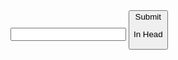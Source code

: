 <label for="name">
<input name= "name" type="text"/>
<button type="submit">Submit 
<!--when you submit button is creating in the browser a request, we are gonna learn not to, and use the specific data for us -->

In Head <script defer src= javascript.js> DEFER means to execute the JS after reading all html!
queryselector is a option of the document you can assign to a spesific part of the html doc

const myform = document.queryselector <!-- query selector is giving you an information that has to saved in a variable in this case form, the word document is the html document-->

const myform = document.queryselector('[data-js="first-form"]')<!-- inside [square brakets] is the exact name of the element you wanna select wiht the queryselector!! THE NAME IS IN HTML -->

myform.addEventlistener('submit', (event) =>{
console.log('submit event fired: ', event)
}); <!-- to add an eventlistener you always need an document.queryselector that tells you where you wanna have the eventlistener done in this case in the form-->

<!-- the (event) you need it if you wanna see the result of your eventlistener, in this case the data of your submit button!! if you leave it empty nothing in console.log is shown-->

<h1 title ="party">hello</h1>
<form aria-labelledby = "title"> <!-- the title h1 element is now connected with the form aria-label for accessibility>
